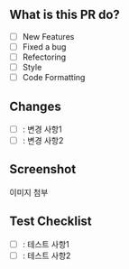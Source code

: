 ## What is this PR do?

- [ ] New Features
- [ ] Fixed a bug
- [ ] Refectoring
- [ ] Style
- [ ] Code Formatting

## Changes

- [ ] : 변경 사항1
- [ ] : 변경 사항2

## Screenshot

이미지 첨부

## Test Checklist

- [ ] : 테스트 사항1
- [ ] : 테스트 사항2

